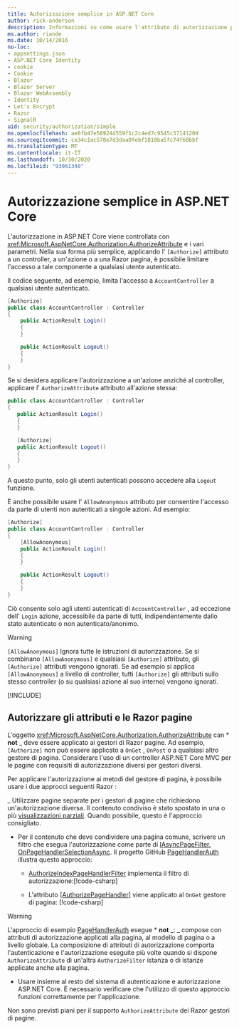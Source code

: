 ```yaml
---
title: Autorizzazione semplice in ASP.NET Core
author: rick-anderson
description: Informazioni su come usare l'attributo di autorizzazione per limitare l'accesso a controller e azioni ASP.NET Core.
ms.author: riande
ms.date: 10/14/2016
no-loc:
- appsettings.json
- ASP.NET Core Identity
- cookie
- Cookie
- Blazor
- Blazor Server
- Blazor WebAssembly
- Identity
- Let's Encrypt
- Razor
- SignalR
uid: security/authorization/simple
ms.openlocfilehash: ae8fb47e58924d559f1c2c4ed7c9545c37141209
ms.sourcegitcommit: ca34c1ac578e7d3daa0febf1810ba5fc74f60bbf
ms.translationtype: MT
ms.contentlocale: it-IT
ms.lasthandoff: 10/30/2020
ms.locfileid: "93061340"
---
```

# <a name="simple-authorization-in-aspnet-core"></a>Autorizzazione semplice in ASP.NET Core

<a name="security-authorization-simple"></a>

L'autorizzazione in ASP.NET Core viene controllata con <xref:Microsoft.AspNetCore.Authorization.AuthorizeAttribute> e i vari parametri. Nella sua forma più semplice, applicando l' `[Authorize]` attributo a un controller, a un'azione o a una Razor pagina, è possibile limitare l'accesso a tale componente a qualsiasi utente autenticato.

Il codice seguente, ad esempio, limita l'accesso a `AccountController` a qualsiasi utente autenticato.

```csharp
[Authorize]
public class AccountController : Controller
{
    public ActionResult Login()
    {
    }

    public ActionResult Logout()
    {
    }
}
```

Se si desidera applicare l'autorizzazione a un'azione anziché al controller, applicare l' `AuthorizeAttribute` attributo all'azione stessa:

```csharp
public class AccountController : Controller
{
   public ActionResult Login()
   {
   }

   [Authorize]
   public ActionResult Logout()
   {
   }
}
```

A questo punto, solo gli utenti autenticati possono accedere alla `Logout` funzione.

È anche possibile usare l' `AllowAnonymous` attributo per consentire l'accesso da parte di utenti non autenticati a singole azioni. Ad esempio:

```csharp
[Authorize]
public class AccountController : Controller
{
    [AllowAnonymous]
    public ActionResult Login()
    {
    }

    public ActionResult Logout()
    {
    }
}
```

Ciò consente solo agli utenti autenticati di `AccountController` , ad eccezione dell' `Login` azione, accessibile da parte di tutti, indipendentemente dallo stato autenticato o non autenticato/anonimo.

> [!WARNING]
> `[AllowAnonymous]` Ignora tutte le istruzioni di autorizzazione. Se si combinano `[AllowAnonymous]` e qualsiasi `[Authorize]` attributo, gli `[Authorize]` attributi vengono ignorati. Se ad esempio si applica `[AllowAnonymous]` a livello di controller, tutti `[Authorize]` gli attributi sullo stesso controller (o su qualsiasi azione al suo interno) vengono ignorati.

[!INCLUDE[](~/includes/requireAuth.md)]

<a name="aarp"></a>

## <a name="authorize-attribute-and-no-locrazor-pages"></a>Autorizzare gli attributi e le Razor pagine

L'oggetto <xref:Microsoft.AspNetCore.Authorization.AuthorizeAttribute> can * **not** _ deve essere applicato ai gestori di Razor pagine. Ad esempio, `[Authorize]` non può essere applicato a `OnGet` , `OnPost` o a qualsiasi altro gestore di pagina. Considerare l'uso di un controller ASP.NET Core MVC per le pagine con requisiti di autorizzazione diversi per gestori diversi.

Per applicare l'autorizzazione ai metodi del gestore di pagina, è possibile usare i due approcci seguenti Razor :

_ Utilizzare pagine separate per i gestori di pagine che richiedono un'autorizzazione diversa. Il contenuto condiviso è stato spostato in una o più [visualizzazioni parziali](xref:mvc/views/partial). Quando possibile, questo è l'approccio consigliato.
* Per il contenuto che deve condividere una pagina comune, scrivere un filtro che esegua l'autorizzazione come parte di [IAsyncPageFilter. OnPageHandlerSelectionAsync](xref:Microsoft.AspNetCore.Mvc.Filters.IAsyncPageFilter.OnPageHandlerSelectionAsync%2A). Il progetto GitHub [PageHandlerAuth](https://github.com/dotnet/AspNetCore.Docs/tree/master/aspnetcore/security/authorization/simple/samples/3.1/PageHandlerAuth) illustra questo approccio:
  * [AuthorizeIndexPageHandlerFilter](https://github.com/dotnet/AspNetCore.Docs/blob/master/aspnetcore/security/authorization/simple/samples/3.1/PageHandlerAuth/AuthorizeIndexPageHandlerFilter.cs) implementa il filtro di autorizzazione:[!code-csharp[](~/security/authorization/simple/samples/3.1/PageHandlerAuth/Pages/Index.cshtml.cs?name=snippet)]

  * L'attributo [[AuthorizePageHandler]](https://github.com/dotnet/AspNetCore.Docs/tree/master/aspnetcore/security/authorization/simple/samples/3.1/PageHandlerAuth/Pages/Index.cshtml.cs#L16) viene applicato al `OnGet` gestore di pagina: [!code-csharp[](~/security/authorization/simple/samples/3.1/PageHandlerAuth/AuthorizeIndexPageHandlerFilter.cs?name=snippet)]

> [!WARNING]
> L'approccio di esempio [PageHandlerAuth](https://github.com/pranavkm/PageHandlerAuth) esegue * **not** _: _ compose con attributi di autorizzazione applicati alla pagina, al modello di pagina o a livello globale. La composizione di attributi di autorizzazione comporta l'autenticazione e l'autorizzazione eseguite più volte quando si dispone `AuthorizeAttribute` di un'altra `AuthorizeFilter` istanza o di istanze applicate anche alla pagina.
> * Usare insieme al resto del sistema di autenticazione e autorizzazione ASP.NET Core. È necessario verificare che l'utilizzo di questo approccio funzioni correttamente per l'applicazione.

Non sono previsti piani per il supporto `AuthorizeAttribute` dei Razor gestori di pagine. 
